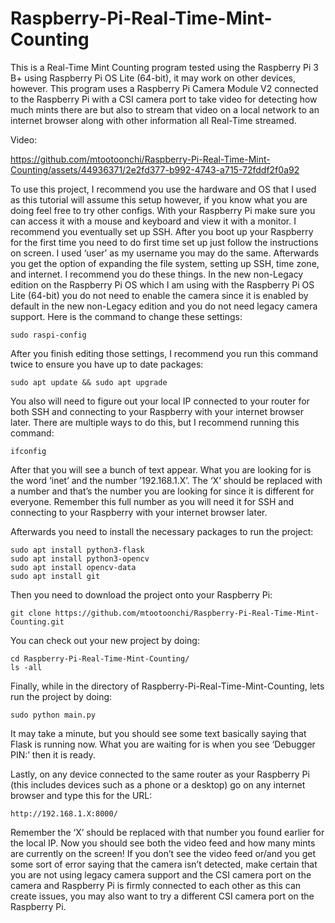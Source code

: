 # Raspberry-Pi-Real-Time-Mint-Counting

This is a Real-Time Mint Counting program tested using the Raspberry Pi 3 B+ using Raspberry Pi OS Lite (64-bit), it may work on other devices, however. This program uses a Raspberry Pi Camera Module V2 connected to the Raspberry Pi with a CSI camera port to take video for detecting how much mints there are but also to stream that video on a local network to an internet browser along with other information all Real-Time streamed.

Video: 

https://github.com/mtootoonchi/Raspberry-Pi-Real-Time-Mint-Counting/assets/44936371/2e2fd377-b992-4743-a715-72fddf2f0a92

To use this project, I recommend you use the hardware and OS that I used as this tutorial will assume this setup however, if you know what you are doing feel free to try other configs. With your Raspberry Pi make sure you can access it with a mouse and keyboard and view it with a monitor. I recommend you eventually set up SSH. After you boot up your Raspberry for the first time you need to do first time set up just follow the instructions on screen. I used ‘user’ as my username you may do the same. Afterwards you get the option of expanding the file system, setting up SSH, time zone, and internet. I recommend you do these things. In the new non-Legacy edition on the Raspberry Pi OS which I am using with the Raspberry Pi OS Lite (64-bit) you do not need to enable the camera since it is enabled by default in the new non-Legacy edition and you do not need legacy camera support. Here is the command to change these settings:

```shell
sudo raspi-config
```

After you finish editing those settings, I recommend you run this command twice to ensure you have up to date packages:

```shell
sudo apt update && sudo apt upgrade
```

You also will need to figure out your local IP connected to your router for both SSH and connecting to your Raspberry with your internet browser later. There are multiple ways to do this, but I recommend running this command:

```shell
ifconfig
```

After that you will see a bunch of text appear. What you are looking for is the word ‘inet’ and the number ’192.168.1.X’. The ‘X’ should be replaced with a number and that’s the number you are looking for since it is different for everyone. Remember this full number as you will need it for SSH and connecting to your Raspberry with your internet browser later.

Afterwards you need to install the necessary packages to run the project:

```shell
sudo apt install python3-flask
sudo apt install python3-opencv
sudo apt install opencv-data
sudo apt install git
```

Then you need to download the project onto your Raspberry Pi:

```shell
git clone https://github.com/mtootoonchi/Raspberry-Pi-Real-Time-Mint-Counting.git
```

You can check out your new project by doing:

```shell
cd Raspberry-Pi-Real-Time-Mint-Counting/
ls -all
```

Finally, while in the directory of Raspberry-Pi-Real-Time-Mint-Counting, lets run the project by doing:

```shell
sudo python main.py
```

It may take a minute, but you should see some text basically saying that Flask is running now. What you are waiting for is when you see ‘Debugger PIN:’ then it is ready.

Lastly, on any device connected to the same router as your Raspberry Pi (this includes devices such as a phone or a desktop) go on any internet browser and type this for the URL:

```shell
http://192.168.1.X:8000/
```

Remember the ‘X’ should be replaced with that number you found earlier for the local IP. Now you should see both the video feed and how many mints are currently on the screen! If you don’t see the video feed or/and you get some sort of error saying that the camera isn’t detected, make certain that you are not using legacy camera support and the CSI camera port on the camera and Raspberry Pi is firmly connected to each other as this can create issues, you may also want to try a different CSI camera port on the Raspberry Pi.

